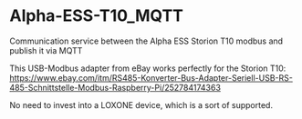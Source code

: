 # Alpha-ESS-T10_MQTT

Communication service between the Alpha ESS Storion T10 modbus and publish it via MQTT

This USB-Modbus adapter from eBay works perfectly for the Storion T10:
https://www.ebay.com/itm/RS485-Konverter-Bus-Adapter-Seriell-USB-RS-485-Schnittstelle-Modbus-Raspberry-Pi/252784174363

No need to invest into a LOXONE device, which is a sort of supported.